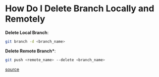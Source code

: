 # How Do I Delete Branch Locally and Remotely

**Delete Local Branch**:

```sh
git branch -d <branch_name>
```

**Delete Remote Branch\***:

```sh
git push <remote_name> --delete <branch_name>
```

[source](https://stackoverflow.com/questions/2003505/how-do-i-delete-a-git-branch-locally-and-remotely)
